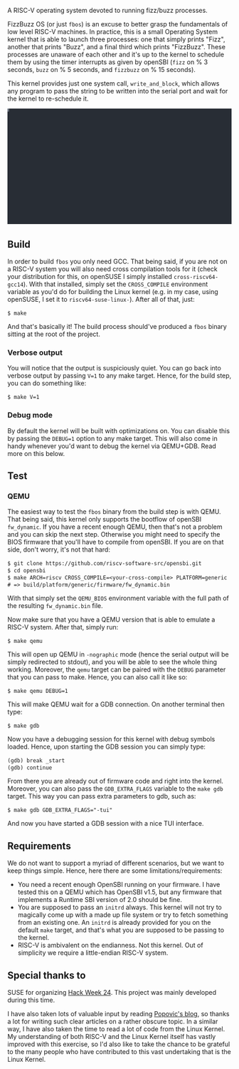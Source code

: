 A RISC-V operating system devoted to running fizz/buzz processes.

FizzBuzz OS (or just `fbos`) is an excuse to better grasp the fundamentals of
low level RISC-V machines. In practice, this is a small Operating System kernel
that is able to launch three processes: one that simply prints "Fizz", another
that prints "Buzz", and a final third which prints "FizzBuzz". These processes
are unaware of each other and it's up to the kernel to schedule them by using
the timer interrupts as given by openSBI (`fizz` on % 3 seconds, `buzz` on % 5
seconds, and `fizzbuzz` on % 15 seconds).

This kernel provides just one system call, `write_and_block`, which allows any
program to pass the string to be written into the serial port and wait for the
kernel to re-schedule it.

![Demo on QEMU](./doc/qemu.svg)

## Build

In order to build `fbos` you only need GCC. That being said, if you are not on a
RISC-V system you will also need cross compilation tools for it (check your
distribution for this, on openSUSE I simply installed `cross-riscv64-gcc14`).
With that installed, simply set the `CROSS_COMPILE` environment variable as
you'd do for building the Linux kernel (e.g. in my case, using openSUSE, I set
it to `riscv64-suse-linux-`). After all of that, just:

```
$ make
```

And that's basically it! The build process should've produced a `fbos` binary
sitting at the root of the project.

### Verbose output

You will notice that the output is suspiciously quiet. You can go back into
verbose output by passing `V=1` to any make target. Hence, for the build step,
you can do something like:

```
$ make V=1
```

### Debug mode

By default the kernel will be built with optimizations on. You can disable this
by passing the `DEBUG=1` option to any make target. This will also come in handy
whenever you'd want to debug the kernel via QEMU+GDB. Read more on this below.

## Test
### QEMU

The easiest way to test the `fbos` binary from the build step is with QEMU. That
being said, this kernel only supports the bootflow of openSBI `fw_dynamic`. If
you have a recent enough QEMU, then that's not a problem and you can skip the
next step. Otherwise you might need to specify the BIOS firmware that you'll
have to compile from openSBI. If you are on that side, don't worry, it's not
that hard:

```
$ git clone https://github.com/riscv-software-src/opensbi.git
$ cd opensbi
$ make ARCH=riscv CROSS_COMPILE=<your-cross-compile> PLATFORM=generic
# => build/platform/generic/firmware/fw_dynamic.bin
```

With that simply set the `QEMU_BIOS` environment variable with the full path of
the resulting `fw_dynamic.bin` file.

Now make sure that you have a QEMU version that is able to emulate a RISC-V
system. After that, simply run:

```
$ make qemu
```

This will open up QEMU in `-nographic` mode (hence the serial output will be
simply redirected to stdout), and you will be able to see the whole thing
working. Moreover, the `qemu` target can be paired with the `DEBUG` parameter
that you can pass to make. Hence, you can also call it like so:

```
$ make qemu DEBUG=1
```

This will make QEMU wait for a GDB connection. On another terminal then type:

```
$ make gdb
```

Now you have a debugging session for this kernel with debug symbols loaded.
Hence, upon starting the GDB session you can simply type:

```
(gdb) break _start
(gdb) continue
```

From there you are already out of firmware code and right into the kernel.
Moreover, you can also pass the `GDB_EXTRA_FLAGS` variable to the `make gdb`
target. This way you can pass extra parameters to gdb, such as:

```
$ make gdb GDB_EXTRA_FLAGS="-tui"
```

And now you have started a GDB session with a nice TUI interface.

## Requirements

We do not want to support a myriad of different scenarios, but we want to keep
things simple. Hence, here there are some limitations/requirements:

- You need a recent enough OpenSBI running on your firmware. I have tested this
  on a QEMU which has OpenSBI v1.5, but any firmware that implements a Runtime
  SBI version of 2.0 should be fine.
- You are supposed to pass an `initrd` always. This kernel will not try to
  magically come up with a made up file system or try to fetch something from an
  existing one. An `initrd` is already provided for you on the default `make`
  target, and that's what you are supposed to be passing to the kernel.
- RISC-V is ambivalent on the endianness. Not this kernel. Out of simplicity we
  require a little-endian RISC-V system.

## Special thanks to

SUSE for organizing [Hack Week 24](https://hackweek.opensuse.org/24/projects).
This project was mainly developed during this time.

I have also taken lots of valuable input by reading [Popovic's
blog](https://popovicu.com/), so thanks a lot for writing such clear articles on
a rather obscure topic. In a similar way, I have also taken the time to read a
lot of code from the Linux Kernel. My understanding of both RISC-V and the Linux
Kernel itself has vastly improved with this exercise, so I'd also like to take
the chance to be grateful to the many people who have contributed to this vast
undertaking that is the Linux Kernel.
